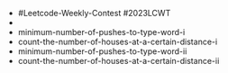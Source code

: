 - #Leetcode-Weekly-Contest #2023LCWT
-
- minimum-number-of-pushes-to-type-word-i
- count-the-number-of-houses-at-a-certain-distance-i
- minimum-number-of-pushes-to-type-word-ii
- count-the-number-of-houses-at-a-certain-distance-ii